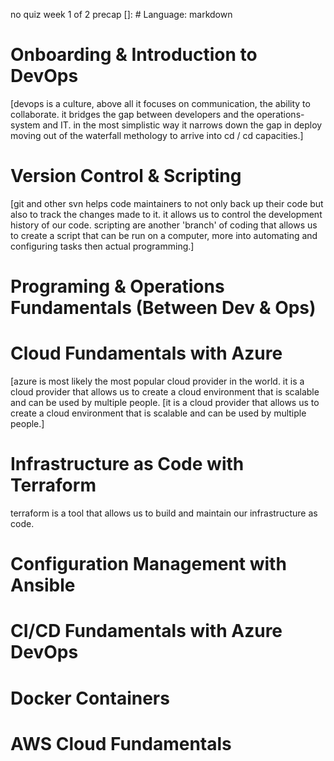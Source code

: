 no quiz week 1 of 2 precap
[]: # Language: markdown

# Onboarding & Introduction to DevOps

[devops is a culture, above all it focuses on communication, the ability to collaborate. it bridges the gap between developers and the operations- system and IT.
in the most simplistic way it narrows down the gap in deploy moving out of the waterfall methology to arrive into cd / cd capacities.]

# Version Control & Scripting

[git and other svn helps code maintainers to not only back up their code but also to track the changes made to it. it allows us to control the development history of our code.
scripting are another 'branch' of coding that allows us to create a script that can be run on a computer, more into automating and configuring tasks then actual programming.]

# Programing & Operations Fundamentals (Between Dev & Ops)

# Cloud Fundamentals with Azure

[azure is most likely the most popular cloud provider in the world. it is a cloud provider that allows us to create a cloud environment that is scalable and can be used by multiple people.
[it is a cloud provider that allows us to create a cloud environment that is scalable and can be used by multiple people.]

# Infrastructure as Code with Terraform

terraform is a tool that allows us to build and maintain our infrastructure as code.

# Configuration Management with Ansible

# CI/CD Fundamentals with Azure DevOps

# Docker Containers

# AWS Cloud Fundamentals

<!-- Week 09: Container Orchestration with Kubernetes (P1)

Week 10: Container Orchestration with Kubernetes (P2)

Week 11: Monitoring & Logging


Week 13: Cloud Main Services (Azure / AWS) -->
